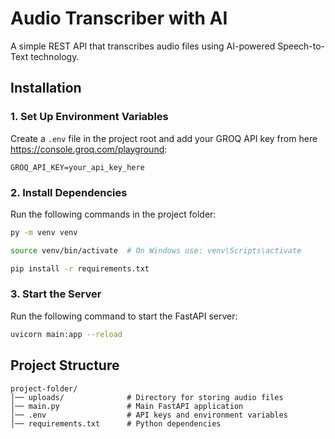 # Audio Transcriber with AI

A simple REST API that transcribes audio files using AI-powered Speech-to-Text technology.

## Installation

### 1. Set Up Environment Variables
Create a `.env` file in the project root and add your GROQ API key from here https://console.groq.com/playground:
```
GROQ_API_KEY=your_api_key_here
```

### 2. Install Dependencies
Run the following commands in the project folder:
```sh
py -m venv venv
```
```sh
source venv/bin/activate  # On Windows use: venv\Scripts\activate
```
```sh
pip install -r requirements.txt
```


### 3. Start the Server
Run the following command to start the FastAPI server:
```sh
uvicorn main:app --reload
```

## Project Structure
```
project-folder/
│── uploads/              # Directory for storing audio files
│── main.py               # Main FastAPI application
│── .env                  # API keys and environment variables
│── requirements.txt      # Python dependencies
```
